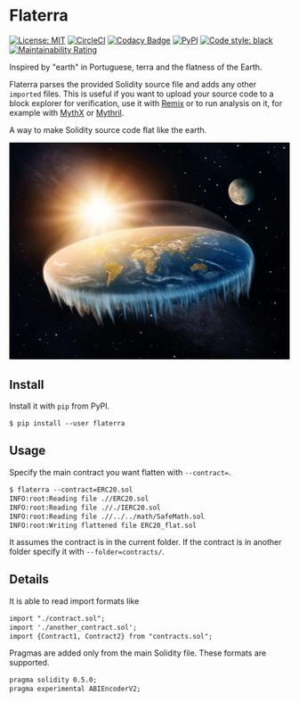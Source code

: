# Flaterra

[![License: MIT](https://img.shields.io/badge/License-MIT-blue.svg)](https://opensource.org/licenses/MIT)
[![CircleCI](https://circleci.com/gh/cleanunicorn/flaterra/tree/master.svg?style=shield)](https://circleci.com/gh/cleanunicorn/flaterra)
[![Codacy Badge](https://api.codacy.com/project/badge/Grade/98178f0ea4ce44ecbb5dc7a918ba94f7)](https://www.codacy.com/app/lucadanielcostin/flaterra)
[![PyPI](https://img.shields.io/pypi/v/flaterra.svg)](https://pypi.org/project/flaterra/)
[![Code style: black](https://img.shields.io/badge/code%20style-black-000000.svg)](https://github.com/ambv/black)
[![Maintainability Rating](https://sonarcloud.io/api/project_badges/measure?project=cleanunicorn_flaterra&metric=sqale_rating)](https://sonarcloud.io/dashboard?id=cleanunicorn_flaterra)

Inspired by "earth" in Portuguese, terra and the flatness of the Earth.

Flaterra parses the provided Solidity source file and adds any other `imported` files. This is useful if you want to upload your source code to a block explorer for verification, use it with [Remix](https://remix.ethereum.org) or to run analysis on it, for example with [MythX](https://mythx.io/) or [Mythril](https://github.com/ConsenSys/mythril-classic/).

A way to make Solidity source code flat like the earth.

![Flat Earth](./static/flat-earth.png)

## Install

Install it with `pip` from PyPI.

```console
$ pip install --user flaterra
```

## Usage

Specify the main contract you want flatten with `--contract=`.

```console
$ flaterra --contract=ERC20.sol
INFO:root:Reading file .//ERC20.sol
INFO:root:Reading file .//./IERC20.sol
INFO:root:Reading file .//../../math/SafeMath.sol
INFO:root:Writing flattened file ERC20_flat.sol
```

It assumes the contract is in the current folder. If the contract is in another folder specify it with `--folder=contracts/`.

## Details

It is able to read import formats like

```solidity
import "./contract.sol";
import './another_contract.sol';
import {Contract1, Contract2} from "contracts.sol";
```

Pragmas are added only from the main Solidity file. These formats are supported.

```solidity
pragma solidity 0.5.0;
pragma experimental ABIEncoderV2;
```
